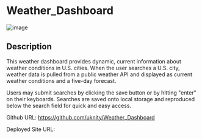 # Weather_Dashboard

![image](https://user-images.githubusercontent.com/77338531/113086686-22db4880-91b0-11eb-9837-43935e095f85.png)

## Description

This weather dashboard provides dynamic, current information about weather conditions in U.S. cities.  When the user searches a U.S. city, weather data is pulled from a public weather API and displayed as current weather conditions and a five-day forecast.  

Users may submit searches by clicking the save button or by hitting "enter" on their keyboards.  Searches are saved onto local storage and reproduced below the search field for quick and easy access.  

Github URL:  https://github.com/uknity/Weather_Dashboard

Deployed Site URL:  
